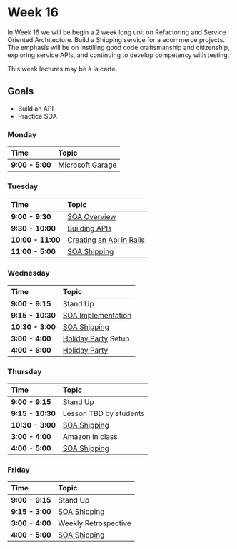 # Week 16

In Week 16 we will be begin a 2 week long unit on Refactoring and Service Oriented Architecture. Build a Shipping service for a ecommerce projects. The emphasis will be on instilling good code craftsmanship and citizenship, exploring service APIs, and continuing to develop competency with testing.

This week lectures may be à la carte.

## Goals
- Build an API
- Practice SOA

### Monday

| Time             | Topic                                  |
|:-----------------|:---------------------------------------|
| **9:00 - 5:00**  | Microsoft Garage  |

### Tuesday

| Time             | Topic                                     |
|:-----------------|:------------------------------------------|
| **9:00 - 9:30** | [SOA Overview](shipping_service.md) |
| **9:30 - 10:00** | [Building APIs](tuesday/building_apis.md) |
| **10:00 - 11:00**  | [Creating an Api in Rails](tuesday/creating-an-api-in-rails.md)|
| **11:00 - 5:00** | [SOA Shipping](shipping_service.md)       |


### Wednesday
| Time              | Topic                                                 |
|:------------------|:------------------------------------------------------|
| **9:00 - 9:15**   | Stand Up                                              |
| **9:15 - 10:30**  | [SOA Implementation](wednesday/soa_implementation.md) |
| **10:30 - 3:00**  | [SOA Shipping](shipping_service.md)                   |
| **3:00 - 4:00**  | [Holiday Party](https://www.eventbrite.com/e/ada-holiday-party-tickets-14536778897) Setup |
| **4:00 - 6:00**  | [Holiday Party](https://www.eventbrite.com/e/ada-holiday-party-tickets-14536778897) |


### Thursday

| Time             | Topic                               |
|:-----------------|:------------------------------------|
| **9:00 - 9:15**  | Stand Up                            |
| **9:15 - 10:30** | Lesson TBD by students              |
| **10:30 - 3:00** | [SOA Shipping](shipping_service.md) |
| **3:00 - 4:00** | Amazon in class |
| **4:00 - 5:00** | [SOA Shipping](shipping_service.md) |



### Friday

| Time            | Topic                               |
|:----------------|:------------------------------------|
| **9:00 - 9:15** | Stand Up                            |
| **9:15 - 3:00** | [SOA Shipping](shipping_service.md) |
| **3:00 - 4:00** | Weekly Retrospective                |
| **4:00 - 5:00** | [SOA Shipping](shipping_service.md) |
